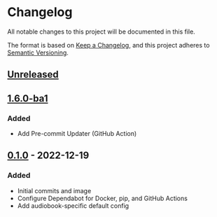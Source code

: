 <!-- markdownlint-configure-file { "MD024": { "siblings_only": true } } -->

# Changelog

All notable changes to this project will be documented in this file.

The format is based on [Keep a Changelog](https://keepachangelog.com/en/1.0.0/),
and this project adheres to [Semantic Versioning](https://semver.org/spec/v2.0.0.html).

## [Unreleased]

## [1.6.0-ba1]

### Added

- Add Pre-commit Updater (GitHub Action)

## [0.1.0] - 2022-12-19

### Added

- Initial commits and image
- Configure Dependabot for Docker, pip, and GitHub Actions
- Add audiobook-specific default config

<!-- Release Links -->

[unreleased]: https://github.com/gtronset/beets-audiobooks/compare/v1.6.0-ba1...HEAD
[1.6.0-ba1]: https://github.com/gtronset/beets-audiobooks/releases/tag/v1.6.0-ba1
[0.1.0]: https://github.com/gtronset/beets-audiobooks/releases/tag/v0.1.0
